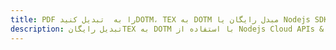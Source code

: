 ---title: PDF را به  تبدیل کنیدDOTM، TEX به DOTM مبدل رایگان یا Nodejs SDKdescription: تبدیل رایگانTEX به DOTM با استفاده از Nodejs Cloud APIs & SDK همچنین اسناد PDF را در Cloud ایجاد، ویرایش و رندر کنید.---